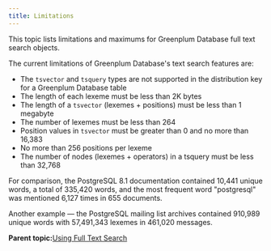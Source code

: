 ```yaml
---
title: Limitations 
---
```


This topic lists limitations and maximums for Greenplum Database full text search objects.

The current limitations of Greenplum Database's text search features are:

-   The `tsvector` and `tsquery` types are not supported in the distribution key for a Greenplum Database table
-   The length of each lexeme must be less than 2K bytes
-   The length of a `tsvector` \(lexemes + positions\) must be less than 1 megabyte
-   The number of lexemes must be less than 264
-   Position values in `tsvector` must be greater than 0 and no more than 16,383
-   No more than 256 positions per lexeme
-   The number of nodes \(lexemes + operators\) in a tsquery must be less than 32,768

For comparison, the PostgreSQL 8.1 documentation contained 10,441 unique words, a total of 335,420 words, and the most frequent word "postgresql" was mentioned 6,127 times in 655 documents.

Another example — the PostgreSQL mailing list archives contained 910,989 unique words with 57,491,343 lexemes in 461,020 messages.

**Parent topic:**[Using Full Text Search](../textsearch/full-text-search.html)

